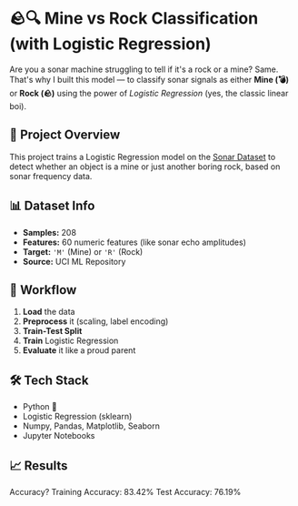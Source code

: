 # 🪨🔍 Mine vs Rock Classification (with Logistic Regression)

Are you a sonar machine struggling to tell if it's a rock or a mine? Same. That's why I built this model — to classify sonar signals as either **Mine (💣)** or **Rock (🪨)** using the power of *Logistic Regression* (yes, the classic linear boi).

## 📌 Project Overview

This project trains a Logistic Regression model on the [Sonar Dataset](https://archive.ics.uci.edu/ml/datasets/connectionist+bench+sonar+mines+vs+rocks) to detect whether an object is a mine or just another boring rock, based on sonar frequency data.

## 📊 Dataset Info

- **Samples:** 208
- **Features:** 60 numeric features (like sonar echo amplitudes)
- **Target:** `'M'` (Mine) or `'R'` (Rock)
- **Source:** UCI ML Repository

## 🚀 Workflow

1. **Load** the data
2. **Preprocess** it (scaling, label encoding)
3. **Train-Test Split**
4. **Train** Logistic Regression
5. **Evaluate** it like a proud parent

## 🛠️ Tech Stack

- Python 🐍
- Logistic Regression (sklearn)
- Numpy, Pandas, Matplotlib, Seaborn
- Jupyter Notebooks

## 📈 Results

Accuracy? Training Accuracy: 83.42%
Test Accuracy: 76.19%
